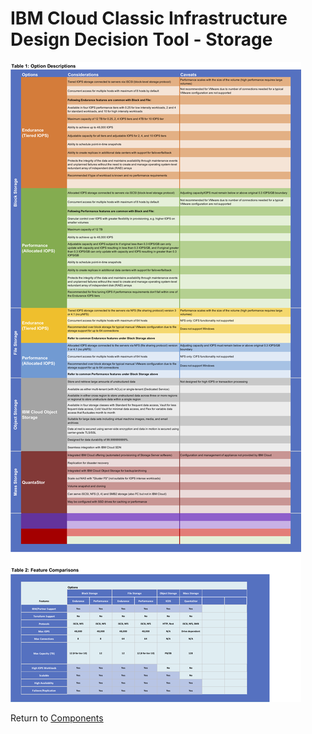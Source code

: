 # IBM Cloud Classic Infrastructure Design Decision Tool - Storage

![Options](/images/storage.png)

Return to [Components](/README.md)
